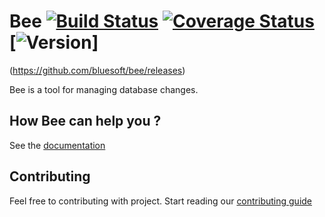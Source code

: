# Bee [![Build Status](https://travis-ci.org/bluesoft/bee.svg)](https://travis-ci.org/bluesoft/bee) [![Coverage Status](https://coveralls.io/repos/bluesoft/bee/badge.svg)](https://coveralls.io/r/bluesoft/bee) [![Version](https://img.shields.io/github/release/bluesoft/bee.svg)]
(https://github.com/bluesoft/bee/releases)

Bee is a tool for managing database changes.


## How Bee can help you ?
See the [documentation](http://bluesoft.github.io/bee)

## Contributing

Feel free to contributing with project. Start reading our [contributing guide](https://github.com/bluesoft/contributing)

